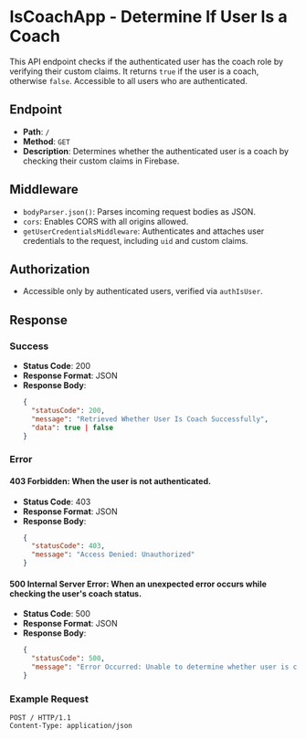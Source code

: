 # IsCoachApp - Determine If User Is a Coach

This API endpoint checks if the authenticated user has the coach role by verifying their custom claims. It returns `true` if the user is a coach, otherwise `false`. Accessible to all users who are authenticated.

## Endpoint

- **Path**: `/`
- **Method**: `GET`
- **Description**: Determines whether the authenticated user is a coach by checking their custom claims in Firebase.

## Middleware

- `bodyParser.json()`: Parses incoming request bodies as JSON.
- `cors`: Enables CORS with all origins allowed.
- `getUserCredentialsMiddleware`: Authenticates and attaches user credentials to the request, including `uid` and custom claims.

## Authorization

- Accessible only by authenticated users, verified via `authIsUser`.

## Response

### Success

- **Status Code**: 200
- **Response Format**: JSON
- **Response Body**:
  ```json
  {
    "statusCode": 200,
    "message": "Retrieved Whether User Is Coach Successfully",
    "data": true | false
  }

### Error

#### 403 Forbidden: When the user is not authenticated.

- **Status Code**: 403
- **Response Format**: JSON
- **Response Body**:
  ```json
  {
    "statusCode": 403,
    "message": "Access Denied: Unauthorized"
  }
  ```

#### 500 Internal Server Error: When an unexpected error occurs while checking the user's coach status.

- **Status Code**: 500
- **Response Format**: JSON
- **Response Body**:
  ```json
  {
    "statusCode": 500,
    "message": "Error Occurred: Unable to determine whether user is coach or not."
  }
  ```

### Example Request

```http
POST / HTTP/1.1
Content-Type: application/json


```

